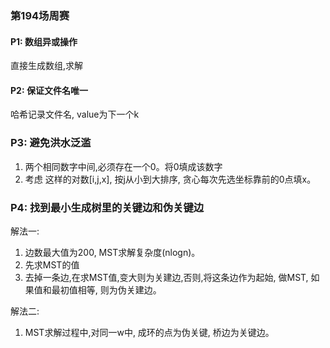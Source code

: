 ### 第194场周赛

#### P1: 数组异或操作
直接生成数组,求解

#### P2: 保证文件名唯一
哈希记录文件名, value为下一个k

### P3: 避免洪水泛滥
1. 两个相同数字中间,必须存在一个0。将0填成该数字
2. 考虑 这样的对数[i,j,x], 按j从小到大排序, 贪心每次先选坐标靠前的0点填x。

### P4: 找到最小生成树里的关键边和伪关键边
解法一:
1. 边数最大值为200, MST求解复杂度(nlogn)。
2. 先求MST的值
3. 去掉一条边,在求MST值,变大则为关建边,否则,将这条边作为起始, 做MST, 如果值和最初值相等, 则为伪关建边。

解法二:
1. MST求解过程中,对同一w中, 成环的点为伪关键, 桥边为关键边。